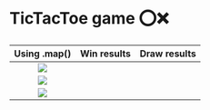 # TicTacToe game ⭕❌

|Using .map() |  Win results | Draw results|
|:------------: | :---------: | :----------:|
|![](https://github-images-jusav.s3.eu-central-1.amazonaws.com/tictactoe.jpg) |
![](https://github-images-jusav.s3.eu-central-1.amazonaws.com/tictactoe2.jpg) |
![](https://github-images-jusav.s3.eu-central-1.amazonaws.com/tictactoe3.jpg) |
